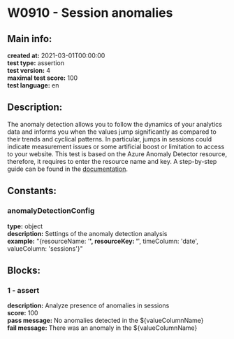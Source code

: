# W0910 - Session anomalies  
## Main info:  
**created at:** 2021-03-01T00:00:00  
**test type:** assertion  
**test version:** 4  
**maximal test score:** 100  
**test language:** en  
## Description:  
The anomaly detection allows you to follow the dynamics of your analytics data and informs you when the values jump significantly as compared to their trends and cyclical patterns. In particular, jumps in sessions could indicate measurement issues or some artificial boost or limitation to access to your website. This test is based on the Azure Anomaly Detector resource, therefore, it requires to enter the resource name and key. A step-by-step guide can be found in the <a href=https://waaila.com/en/docs/waaila/writing/anomaly-detection/#isanomaly>documentation</a>.  
## Constants:  
### anomalyDetectionConfig
**type:** object  
**description:** Settings of the anomaly detection analysis  
**example:** "{resourceName: '******', resourceKey: '******', timeColumn: 'date', valueColumn: 'sessions'}"  
## Blocks:  
### 1 - assert
**description:** Analyze presence of anomalies in sessions  
**score:** 100  
**pass message:** No anomalies detected in the ${valueColumnName}  
**fail message:** There was an anomaly in the ${valueColumnName}  
